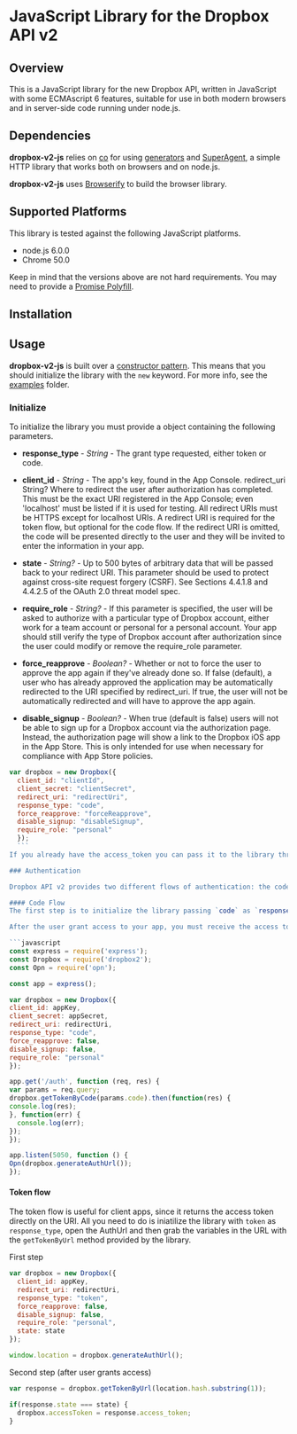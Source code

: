 # JavaScript Library for the Dropbox API v2

## Overview
This is a JavaScript library for the new Dropbox API, written in JavaScript with some ECMAscript 6 features, suitable for use in both modern browsers and in server-side code running under node.js.

## Dependencies
**dropbox-v2-js** relies on [co](https://github.com/tj/co) for using [generators](https://developer.mozilla.org/pt-BR/docs/Web/JavaScript/Reference/Global_Objects/Generator) and [SuperAgent](http://visionmedia.github.io/superagent/), a simple HTTP library that works both on browsers and on node.js.

**dropbox-v2-js** uses [Browserify](http://browserify.org/) to build the browser library.

## Supported Platforms

This library is tested against the following JavaScript platforms.

 - node.js 6.0.0
 - Chrome 50.0
 
Keep in mind that the versions above are not hard requirements. 
You may need to provide a [Promise Polyfill](https://github.com/tj/co#platform-compatibility).

## Installation

## Usage
**dropbox-v2-js** is built over a [constructor pattern](http://javascript.info/tutorial/all-one-constructor-pattern). This means that you should initialize the library with the `new` keyword. For more info, see the [examples](https://github.com/nebulab-io/dropbox-v2-js/tree/master/examples) folder.

### Initialize
To initialize the library you must provide a object containing the following  parameters.

 - **response_type** - *String* - The grant type requested, either token or code.
 - **client_id** - *String* - The app's key, found in the App Console.
redirect_uri String? Where to redirect the user after authorization has completed. This must be the exact URI registered in the App Console; even 'localhost' must be listed if it is used for testing. All redirect URIs must be HTTPS except for localhost URIs. A redirect URI is required for the token flow, but optional for the code flow. If the redirect URI is omitted, the code will be presented directly to the user and they will be invited to enter the information in your app.

 - **state** - *String?* - Up to 500 bytes of arbitrary data that will be passed back to your redirect URI. This parameter should be used to protect against cross-site request forgery (CSRF). See Sections 4.4.1.8 and 4.4.2.5 of the OAuth 2.0 threat model spec.

 - **require_role** - *String?* - If this parameter is specified, the user will be asked to authorize with a particular type of Dropbox account, either work for a team account or personal for a personal account. Your app should still verify the type of Dropbox account after authorization since the user could modify or remove the require_role parameter.

 - **force_reapprove** - *Boolean?* - Whether or not to force the user to approve the app again if they've already done so. If false (default), a user who has already approved the application may be automatically redirected to the URI specified by 
redirect_uri. If true, the user will not be automatically redirected and will have to approve the app again.

 - **disable_signup** - *Boolean?* - When true (default is false) users will not be able to sign up for a Dropbox account via the authorization page. Instead, the authorization page will show a link to the Dropbox iOS app in the App Store. This is only intended for use when necessary for compliance with App Store policies.
 
 
  ```javascript
  var dropbox = new Dropbox({
    client_id: "clientId",
    client_secret: "clientSecret",
    redirect_uri: "redirectUri",
    response_type: "code",
    force_reapprove: "forceReapprove",
    disable_signup: "disableSignup",
    require_role: "personal"
    });
    ```
If you already have the access_token you can pass it to the library through the config object as `config.accessToken` and skip the Authentication process.

### Authentication

Dropbox API v2 provides two different flows of authentication: the code flow and the token flow. The first one is suitable to the backend and the second one, to the frontend.

#### Code Flow
The first step is to initialize the library passing `code` as `response_type`. Then you need to generate the Auth URL, which is the Dropbox page that asks for user permission.

After the user grant access to your app, you must receive the access token through the redirect_uri, which is usually `yourdomain.com/auth`:

```javascript
const express = require('express');
const Dropbox = require('dropbox2'); 
const Opn = require('opn');

const app = express();

var dropbox = new Dropbox({
  client_id: appKey,
  client_secret: appSecret,
  redirect_uri: redirectUri,
  response_type: "code",
  force_reapprove: false,
  disable_signup: false,
  require_role: "personal"
});

app.get('/auth', function (req, res) {
  var params = req.query;
  dropbox.getTokenByCode(params.code).then(function(res) {
  console.log(res);
  }, function(err) {
    console.log(err);
  });
});

app.listen(5050, function () {
  Opn(dropbox.generateAuthUrl());
});
```

#### Token flow

The token flow is useful for client apps, since it returns the access token directly on the URI. All you need to do is iniatilize the library with `token` as `response_type`, open the AuthUrl and then grab the variables in the URL with the `getTokenByUrl` method provided by the library.

First step

```javascript
var dropbox = new Dropbox({
  client_id: appKey,
  redirect_uri: redirectUri,
  response_type: "token",
  force_reapprove: false,
  disable_signup: false,
  require_role: "personal",
  state: state
});

window.location = dropbox.generateAuthUrl();

```
Second step (after user grants access)
```javascript
var response = dropbox.getTokenByUrl(location.hash.substring(1));

if(response.state === state) {
  dropbox.accessToken = response.access_token;
}
 
```
